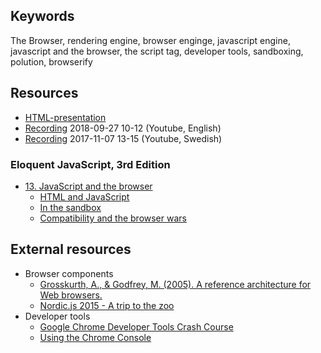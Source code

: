 ## Keywords
The Browser, rendering engine, browser enginge, javascript engine, javascript and the browser, the script tag, developer tools, sandboxing, polution, browserify

## Resources
- [HTML-presentation](https://rawgit.com/CS-LNU-Learning-Objects/client-side-javascript/master/lectures/01-browser/index.html#/)
- [Recording](https://youtu.be/8k0-jp7pP-Y) 2018-09-27 10-12 (Youtube, English)
- [Recording](https://youtu.be/njOAxwXNgyc) 2017-11-07 13-15 (Youtube, Swedish)


### Eloquent JavaScript, 3rd Edition

- [13. JavaScript and the browser](http://eloquentjavascript.net/13_browser.html)
    - [HTML and JavaScript](http://eloquentjavascript.net/13_browser.html#h_x9VDt2sTZZ)
    - [In the sandbox](http://eloquentjavascript.net/13_browser.html#h_xSthu5StoL)
    - [Compatibility and the browser wars](http://eloquentjavascript.net/13_browser.html#h_p42hxqLkOm)

## External resources
* Browser components
  * [Grosskurth, A., & Godfrey, M. (2005). A reference architecture for Web browsers.](http://grosskurth.ca/papers/browser-refarch.pdf)
  * [Nordic.js 2015 - A trip to the zoo](https://youtu.be/1kAkGWJZ6Zo)
* Developer tools
  * [Google Chrome Developer Tools Crash Course](https://youtu.be/x4q86IjJFag)
  * [Using the Chrome Console](https://developer.chrome.com/devtools/docs/console)
